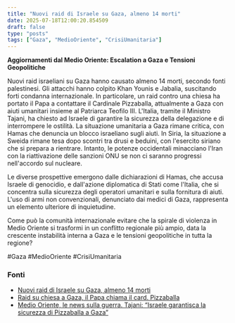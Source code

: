 ```yaml
---
title: "Nuovi raid di Israele su Gaza, almeno 14 morti"
date: 2025-07-18T12:00:20.854509
draft: false
type: "posts"
tags: ["Gaza", "MedioOriente", "CrisiUmanitaria"]
---
```


**Aggiornamenti dal Medio Oriente: Escalation a Gaza e Tensioni Geopolitiche**

Nuovi raid israeliani su Gaza hanno causato almeno 14 morti, secondo fonti palestinesi.  Gli attacchi hanno colpito Khan Younis e Jabalia, suscitando forti condanna internazionale.  In particolare, un raid contro una chiesa ha portato il Papa a contattare il Cardinale Pizzaballa, attualmente a Gaza con aiuti umanitari insieme al Patriarca Teofilo III.  L'Italia, tramite il Ministro Tajani, ha chiesto ad Israele di garantire la sicurezza della delegazione e di interrompere le ostilità.  La situazione umanitaria a Gaza rimane critica, con Hamas che denuncia un blocco israeliano sugli aiuti.  In Siria,  la situazione a Sweida rimane tesa dopo scontri tra drusi e beduini, con l'esercito siriano che si prepara a rientrare.  Intanto,  le potenze occidentali minacciano l'Iran con la riattivazione delle sanzioni ONU se non ci saranno progressi nell'accordo sul nucleare.

Le diverse prospettive emergono dalle dichiarazioni di Hamas, che accusa Israele di genocidio, e dall'azione diplomatica di Stati come l'Italia, che si concentra sulla sicurezza degli operatori umanitari e sulla fornitura di aiuti. L'uso di armi non convenzionali, denunciato dai medici di Gaza, rappresenta un elemento ulteriore di inquietudine.

Come può la comunità internazionale evitare che la spirale di violenza in Medio Oriente si trasformi in un conflitto regionale più ampio, data la crescente instabilità interna a Gaza e le tensioni geopolitiche in tutta la regione?

#Gaza #MedioOriente #CrisiUmanitaria


### Fonti
- [Nuovi raid di Israele su Gaza, almeno 14 morti](https://www.ansa.it/sito/notizie/topnews/2025/07/18/nuovi-raid-di-israele-su-gaza-almeno-14-morti_f064a1fc-62eb-4cbc-9d7c-cc3428ea8306.html)
- [Raid su chiesa a Gaza, il Papa chiama il card. Pizzaballa](https://www.ansa.it/sito/notizie/topnews/2025/07/18/raid-su-chiesa-a-gaza-il-papa-chiama-il-card.-pizzaballa_f7dffd38-4ae8-472e-b5f0-ec36e5e19308.html)
- [Medio Oriente, le news sulla guerra. Tajani: “Israele garantisca la sicurezza di Pizzaballa a Gaza”](https://www.repubblica.it/esteri/2025/07/18/diretta/israele_hamas_iran_guerra_news_oggi_diretta-424737971/)
